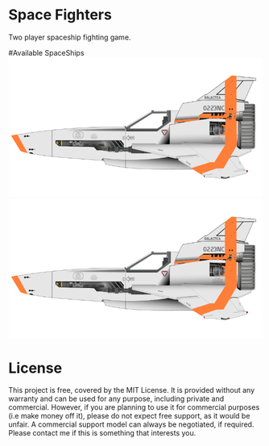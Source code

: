 # Space Fighters
Two player spaceship fighting game.

#Available SpaceShips
![PlayerOne](https://github.com/daedalus23/Space-Fighters/blob/main/assets/PlayerTwo.png)
![PlayerTwo](https://raw.githubusercontent.com/daedalus23/Space-Fighters/main/assets/PlayerTwo.png)

# License
This project is free, covered by the MIT License. It is provided without any warranty and can be used for any purpose, including private and commercial. However, if you are planning to use it for commercial purposes (i.e make money off it), please do not expect free support, as it would be unfair. A commercial support model can always be negotiated, if required. Please contact me if this is something that interests you.





